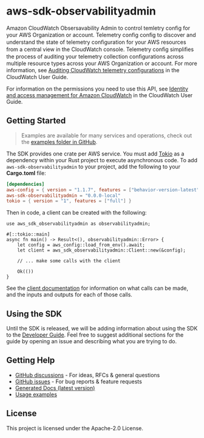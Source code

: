 # aws-sdk-observabilityadmin

Amazon CloudWatch Obsersavability Admin to control temletry config for your AWS Organization or account. Telemetry config conﬁg to discover and understand the state of telemetry conﬁguration for your AWS resources from a central view in the CloudWatch console. Telemetry conﬁg simpliﬁes the process of auditing your telemetry collection conﬁgurations across multiple resource types across your AWS Organization or account. For more information, see [Auditing CloudWatch telemetry conﬁgurations](https://docs.aws.amazon.com/AmazonCloudWatch/latest/monitoring/telemetry-config-cloudwatch.html) in the CloudWatch User Guide.

For information on the permissions you need to use this API, see [Identity and access management for Amazon CloudWatch](https://docs.aws.amazon.com/AmazonCloudWatch/latest/monitoring/auth-and-access-control-cw.html) in the CloudWatch User Guide.

## Getting Started

> Examples are available for many services and operations, check out the
> [examples folder in GitHub](https://github.com/awslabs/aws-sdk-rust/tree/main/examples).

The SDK provides one crate per AWS service. You must add [Tokio](https://crates.io/crates/tokio)
as a dependency within your Rust project to execute asynchronous code. To add `aws-sdk-observabilityadmin` to
your project, add the following to your **Cargo.toml** file:

```toml
[dependencies]
aws-config = { version = "1.1.7", features = ["behavior-version-latest"] }
aws-sdk-observabilityadmin = "0.0.0-local"
tokio = { version = "1", features = ["full"] }
```

Then in code, a client can be created with the following:

```rust,no_run
use aws_sdk_observabilityadmin as observabilityadmin;

#[::tokio::main]
async fn main() -> Result<(), observabilityadmin::Error> {
    let config = aws_config::load_from_env().await;
    let client = aws_sdk_observabilityadmin::Client::new(&config);

    // ... make some calls with the client

    Ok(())
}
```

See the [client documentation](https://docs.rs/aws-sdk-observabilityadmin/latest/aws_sdk_observabilityadmin/client/struct.Client.html)
for information on what calls can be made, and the inputs and outputs for each of those calls.

## Using the SDK

Until the SDK is released, we will be adding information about using the SDK to the
[Developer Guide](https://docs.aws.amazon.com/sdk-for-rust/latest/dg/welcome.html). Feel free to suggest
additional sections for the guide by opening an issue and describing what you are trying to do.

## Getting Help

* [GitHub discussions](https://github.com/awslabs/aws-sdk-rust/discussions) - For ideas, RFCs & general questions
* [GitHub issues](https://github.com/awslabs/aws-sdk-rust/issues/new/choose) - For bug reports & feature requests
* [Generated Docs (latest version)](https://awslabs.github.io/aws-sdk-rust/)
* [Usage examples](https://github.com/awslabs/aws-sdk-rust/tree/main/examples)

## License

This project is licensed under the Apache-2.0 License.

